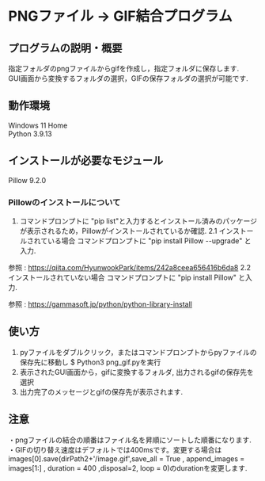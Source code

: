 # PNGファイル → GIF結合プログラム
## プログラムの説明・概要
指定フォルダのpngファイルからgifを作成し，指定フォルダに保存します.  
GUI画面から変換するフォルダの選択，GIFの保存フォルダの選択が可能です. 
## 動作環境
Windows 11 Home  
Python 3.9.13
## インストールが必要なモジュール
Pillow 9.2.0
### Pillowのインストールについて
1. コマンドプロンプトに "pip list"と入力するとインストール済みのパッケージが表示されるため，Pillowがインストールされているか確認. 
2.1 インストールされている場合
コマンドプロンプトに "pip install Pillow --upgrade" と入力. 

参照 : https://qiita.com/HyunwookPark/items/242a8ceea656416b6da8
2.2 インストールされていない場合
コマンドプロンプトに "pip install Pillow" と入力. 

参照 : https://gammasoft.jp/python/python-library-install

## 使い方
1. pyファイルをダブルクリック，またはコマンドプロンプトからpyファイルの保存先に移動し $ Python3 png_gif.pyを実行
2. 表示されたGUI画面から，gifに変換するフォルダ, 出力されるgifの保存先を選択
3. 出力完了のメッセージとgifの保存先が表示されます.
## 注意
・pngファイルの結合の順番はファイル名を昇順にソートした順番になります. 
・GIFの切り替え速度はデフォルトでは400msです。変更する場合は
images[0].save(dirPath2+'/image.gif',save_all = True , append_images = images[1:] , duration = 400 ,disposal=2, loop = 0)のdurationを変更します. 
